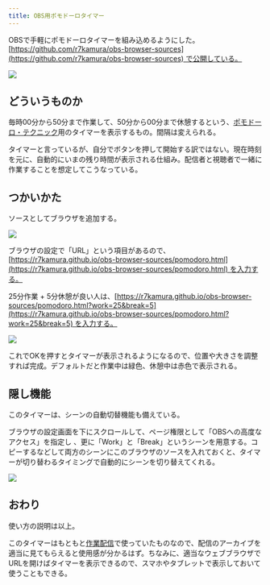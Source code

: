 ```yaml
---
title: OBS用ポモドーロタイマー
---
```

OBSで手軽にポモドーロタイマーを組み込めるようにした。[https://github.com/r7kamura/obs-browser-sources](https://github.com/r7kamura/obs-browser-sources) で公開している。

![](https://lh3.googleusercontent.com/docs/ADP-6oEfy3HqPvnAUD05TCqTpFSV5sPiYKnio1ZRXuF8cJusgm3LM9VSv0iCae2j4NEJkkqDYlSKorDDQV7_lABgVxRKgq78jEgdKKaiFnpcKI-cm4o8zAJ4sD2vuzGORexEVb28ffn0tlQVYZJ0-e4ZiNPuUesaLR148KcTOITCtiVq5lthio59fE_87jvHY_Dvhr0CqfSDWkKq7aZTNnUO_sSPUMPdTXhXaUPdCrKI0l_8H4Usl7C7WFXFff2hkQBvFOodJOwkLC9Quu06snffsQqZ5FA_oz196c41BB_GyGf84DmEx2SwwiAnC33xNPhZKLeiVCvd26UwaI2ICajZhl3iNspvCjBFpuDxXrXNz3rxQkO5_d2eZgE_AN6NIzOOMiUeLG_JBTMxhLM_Jbyq1SWBTDSx5gSGWobT5nqi19hP5QotCHs84xfJDgI9LYctxX5rpVmEMIeYDbNrm6qxfmpCA19vVXoVOC3kpwrqy2PUFC8mDXNTZjTr20iwOFsV52psR6KGSysQfZWF-4_Pi5qIIFZYC0o51CSYGVJWj9ZCKvbF2rpPT5GpCm8tSbBdsHc7x7YiOUR4JfNsuDfKnyrJkYBazX0FI2yn1r04F8eTqBmb2zCSdcctJn-OqW2t33WxtAtQ8Z9ALSURp2J10LXaD3EAX5OkkD_Stg-7hUwnz3o4iZYWraQYioiJN-67FY_Dfw5wfN0lTTdKrP9yxSJxoaEnp0bmOsOinBx-v-3FmCLdaSrNBEgyx7IpDJy9-BhDRxOqiOfleT6q2OlXe8IQTQoq4UR43Uatek0YSzA7rmM5mTQFXikeZWNVw_w1Hs-nFQmsFzQS_JNvIg1r5RjqYNmtAuvfZmDet1jRPbGwDxw0WtJ2jt3WYcVXc9-FQzdpb0DS1ocl0O2ffNvFikpIgBxM67fOmbpPS4H0tIAublYp_REpCkXNNQxGbKj1YHAk8ercXmEw4k6jCrVOdpsznhN5yuT03s2DE01Bm1C9BkmQxriSEuVF4d9olldyNUAvGqYHjxScS9pSH9LbNpyF-Se7ncDHnJqhZLABrXsdyOQKaorE6xDLWs7cAHBtCLmP4u-AgW7BivuSpBjiAZS2hMVRUiJKPwWJnLFTzNCDwmU0Urq49tAhSUnylLDadxxk8iXvFyvkXrJm5hjPqA93vX0yXzPp3JDzR4eTTZoPGUUuUJetawmNKt4u88X2xScasFV8XCotkbR6_30t2-uFIJvgQjEIyEbIlX_vNHKCFwRr)

どういうものか
-------

毎時00分から50分まで作業して、50分から00分まで休憩するという、[ポモドーロ・テクニック](https://ja.wikipedia.org/wiki/%E3%83%9D%E3%83%A2%E3%83%89%E3%83%BC%E3%83%AD%E3%83%BB%E3%83%86%E3%82%AF%E3%83%8B%E3%83%83%E3%82%AF)用のタイマーを表示するもの。間隔は変えられる。

タイマーと言っているが、自分でボタンを押して開始する訳ではない。現在時刻を元に、自動的にいまの残り時間が表示される仕組み。配信者と視聴者で一緒に作業することを想定してこうなっている。

つかいかた
-----

ソースとしてブラウザを追加する。

![](https://lh3.googleusercontent.com/docs/ADP-6oHGbEwSAzl3GjdbPMjjVLzXU4TVp2QBbXScHVKY8Vdhfy_43G9FDS0q54AYiNQLG4-g9b1_fQNFUXwPoUbRNNITHUjh2ox_X5hhnQjx-GwCT0IFCDUm-zIVKsNYM8BZX_Se0X4Ll4Wok5dgbCeaWLLlgIAmV-EKBwAgS0fvM37HhuwezpCBZkbPb8c-sLoDwaADp90jXsqAjE9gs3lKODlBJHGjHkuXANfxVxLe5d0n5MEEOfWBdNZrDyiO0tignxX3hhnKt9UK3HcNrSpZdEyaVOj3y8iv94B53ZJ6v7qJhTMskkjsDnFwQ-_91FnyZQ7zLEJigCr0cnpbeBXwrDMU4NUmaTXHg3DudO766WOOuWbPbRdT4THXGKkTkOI4wCCl78sf4kRu0XrlPdxrm4ds0kowR1f38nZqVqSYIwJqlrIJPK6-mumLovSMezOZXdhoyzbhRLUDXJZ6RYLQjrgs_vrHCgR_omIcmGnf9qTb07gz87Bs634UHy51QUHthP6GIr80KXgMgQFewuiHvNs5OCXcfhvI_Tn1wiFKsPBtRPwZf551OkP6b4wi6-t5unCO_HF_y0jldzjNYD5adDrKBsmXAXfDHxSE0zOxkTu--8GLxzH4Jf-hQzcSg8NNSi-I3haiJFQKtyx8bOjTVlh8uxPH2zElU3w6aEc9UJyodZ_Ioax7OPMJdv2vqHzEV1YnPM-FjRNC7PnuhMZrmnpo7wrAIYveKTXcrCiRdqpoEzics3leA6Y4faFKvIe9a3n9szu7vmqzuZzrLjmo29aio4ZMPISdGH3oebGUBnTu3DiarrVDdEXsmV_V-lnA4MWdlFsoYD3n_wNrJF7X2l1G_VAt974X8Yqzg7EBuwRFM2YtK78-qVpyevJmIKrd5M0hJI9iUyDWwN5u-1_9XbACRd7cY-eWFH8E5mOiyYwt8WymL5-v4NnC-rIMwqLY5DSOweJTwN_iSb3FW7J61-sAjEicRVq6D_UCrN4Z4mV4smfGKu9D8tWoqtnUl5DZFRd0oT3G21lSwfWe2vi7Q_1mz_dEwi380viwOAiUIOzWkWNk-qi0IxHnJNx4qZ6LbvXUCavndYtUNm6kqKvNkJ__x69cMJqWZ_TahyEIE3NF5XKutxBJgOKwzX8uJIlevpuv52eHGdf4FphSZKYyE7eKjRywqb0TpRqvlipd4kLB8SrddAVavdXzomYzLj94Eh3ntXW5dm54XG2BI22GPlbiK72Or94drLZer3UGJ5QN4I9w)

ブラウザの設定で「URL」という項目があるので、[https://r7kamura.github.io/obs-browser-sources/pomodoro.html](https://r7kamura.github.io/obs-browser-sources/pomodoro.html) を入力する。

25分作業 + 5分休憩が良い人は、[https://r7kamura.github.io/obs-browser-sources/pomodoro.html?work=25&break=5](https://r7kamura.github.io/obs-browser-sources/pomodoro.html?work=25&break=5) を入力する。

![](https://lh3.googleusercontent.com/docs/ADP-6oFOpoVB_0f1lUlQmO7vApr0Q_xRnos_9XHCXgZk4w-Z0BGwtt_LRkZKM7FY0if6IXm6tvW-afecGoqGIEdBMEsBy36zXwXDZTu2O7AbwqIjxqZw846o1aQIDOHHvSwMMmgLFzn7jE7FlBJYhNWml4DrQh1WEtTwMHAtLT1sXDE-6AORolCk4I9e_5jdvSXaQjfnX5Gm-wqpEHMizhsjCUaR5RlT3LAdlDMvo1zGkwBgBq6B21S55X33v47jwWwt3S2UHx40heNOtreSG9XH4xGjXm8BwANzYq_hi_LqoidMhcj8jEK6P69jUtSDB2FV7dQQLrHAStdYzc7AcKL9eaitvyu3embNaqW9vrMiC7hgmQpVjcRJHZEqZajzWJLb7xYaa3ue5_q8AX8Az_Y22KHBpac7MP1kssCFxC7O0q3FC-FkG7v49vRteOMWxsYQ4T5DmBNBT4wJeM1Lq5fXDMa6FXfEl1uGJErsRzM4uRaOwVaTT8IgGe1s3kf-FtfYPNnQQqTqXamIz1-z-6KvI35CwQMoYmcei1dpv4s1hB6004gKrGEgdZFbsJpORr0KtFo50q_ZrdpNJPlDnQ7N6QjiDSAduUhDdhsnvUc068UO_X21HVP8S-IuQnNt5zGqoNDhJNr1vP_4VEuX3WRsgY8rhT98bD4vhaq8PZ8FK8vRTjZKsRSYES1dVIEITDNvK1x5ZEj9xmcS0dyEqYz3u3XWMR5B7BM_qU0ULLx0HN3ImwtQvGAnqBz0grw-BTrCiG3eqBjDLYPZysHqcOmxHCE4Ah37Cyp8j-HgLW_7kNfzdN_qHKEIV31Pu7Mu-1E7H1U7ysLmZdEeSx_wvjUqg57HKvUsfC6jsCujKUnuMeKmotmigV7DziNOaOT7mF6F3Z8DucvP40qgBY_7DD6Q7AZ5XrAD7QLKcL8fI_Oo6Us44rmfgHQLZvJ18e1QWHPprzxF3bOjoQzJ7ZiDsedCN0VGdNt9kWffGfaO5hhv-ywKQ-wXwqPqeRfQP-5pLdlLUSL9zx3UqeUWDhSqpKIoyk16JAE6vhQ282pgSzq5rcO1OYXhzttwznVlr_DgMdokxyEbUuv-z5EB7UqqWBC8yO_we4XfChwpdvMDspdu8QcBDABdgVjwS294-DW6LNRa4OeQEzyfcnhnwhEZzG2WjBk5-sM67cIZOTakICToxKPSwvBcdWorDNsHjsmb-qGJb5xjh74wOppnqKRCtLWFmlw6R3L1wOStoMbjvgDecu86bSBA)

これでOKを押すとタイマーが表示されるようになるので、位置や大きさを調整すれば完成。デフォルトだと作業中は緑色、休憩中は赤色で表示される。

隠し機能
----

このタイマーは、シーンの自動切替機能も備えている。

ブラウザの設定画面を下にスクロールして、ページ権限として「OBSへの高度なアクセス」を指定し 、更に「Work」と「Break」というシーンを用意する。コピーするなどして両方のシーンにこのブラウザのソースを入れておくと、タイマーが切り替わるタイミングで自動的にシーンを切り替えてくれる。

![](https://lh3.googleusercontent.com/docs/ADP-6oElygR9sC3TeL08OtuE4rhKagzIJ_aGCBJKk2zYdtxWb8tKfs8egXV8B8jNvywWeyfArgMER8xkmmpUAsrmb4qECmcMvAs3jX6bElPiDhNAv1M6H9TMbzrLoOafz23fLg49k3XP9_LQ6pHC15I7R9lBfGNrMyNvmjjzmAswN8VG6HAUc24iGj2opEWqOj8m2bRK0aMpdR4cnXATRkE3iEPoy0pLl2Q4NUoUxlgd2necf4vFcfi6Eq9zK1C1uAclQWaZjMDnOysKISefwJHuR-xOR3yLuo4bDALV9ZcZH7STmjjH0UPPKw0QtLmwREaeajcf_0GNYn2JFGZTGjjpK3lKV23EgCve6I1h8Oauay9kKVNFiw8iNLidZ7DbHNNW53_yjF5vbhXY6jNZnyosl8JG0tgJOYcWUEcfUKxWiqHeJQ_CHtm0poxTYMe7WJQiOe7ZRpaNZ4pojdl0j4TNHFHwUhO5T0YuKkrKEsUNK8buSvyKGSefZjcZw4J6m43WcWXq_DhA-LJO4GmiZ4fRqcvVFOdvg4k2frfKZaiy1_FjjbYoeBNYIGpDU--z9AnFFKN4bFQzHp0Ua21jZHOdpP_yk8RuTFJhVyaUQitHKZXPWj4XrO0x_tl3p1Q9dTauEJs-BiAQxLeYQzl_po3OgocppU7qdEUN-wU_stcsRS2zR8YB8KIhTgEQjdeQQj13cFVRBCfnbqKuVABdFLwSXDpWo5cNCOnEXNQmO31JMpu1vMFwjCNtcw3rIUuumejNfwKovMPbzpkWHhjzQcoAKz1rVtO3aVNSJSVDILUZAdrb6-0oQlMJOfg63KU9RDTdRxTQ1HSc7P7e7MlxruSvUaAh9i-0qoyIZPh5u8XwgYEMYwLxRQFTUFj10SmuqgEXusQq6e4ZNxKr-M1q5jk_1IfTV4Mr2cvKjhUVwKx6YjWFVCv-VY-gSZHB0-JrDdaILfZ_l58mr_SPKptpxRx1aayRF4-Yma5d2hfwZH-Udi57Q6aSiT3Tf8EbJ6fpm7T3sD1D6SVY8fn-bzC7fjnO1Q4qR6lETR--jyOsceIF1yiYMrEPP8mgD9hIrr99DNPlJP1mGt91-iNcPIV6sWNMHIE7_9Pgy4Yox5G6cw4RVzW6JKgcPNkWaNmF_yMmB9T99H4psTAfrpDoljNi29gtC_HQVHpMKEL67t69ljEk3wm8LeCyV_yLoDD8u4ii4qvatfDNLmc0o4BpVLAmOijIIivO0H7EJXtsipo3obwMShchtkd_)

おわり
---

使い方の説明は以上。

このタイマーはもともと[作業配信](https://www.youtube.com/channel/UC5s-KpSDGzxWPWNv94PnJHw)で使っていたものなので、配信のアーカイブを適当に見てもらえると使用感が分かるはず。ちなみに、適当なウェブブラウザでURLを開けばタイマーを表示できるので、スマホやタブレットで表示しておいて使うこともできる。
